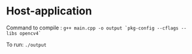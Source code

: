 # Host-application
Command to compile : ```g++ main.cpp -o output `pkg-config --cflags --libs opencv4` ```

To run: ```./output```
